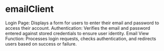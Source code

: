 # emailClient
Login Page: Displays a form for users to enter their email and password to access their account. Authentication: Verifies the email and password entered against stored credentials to ensure user identity. Email View Function: Processes login requests, checks authentication, and redirects users based on success or failure.
